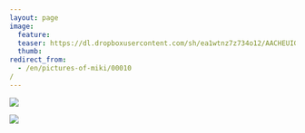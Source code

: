 ```yaml
---
layout: page
image:
  feature:
  teaser: https://dl.dropboxusercontent.com/sh/ea1wtnz7z734o12/AACHEUIGiNAVu8_6CtUaEicGa/mikin-kuvat/2/IMG12097-245px.jpg
  thumb:
redirect_from:
  - /en/pictures-of-miki/00010/
---
```


[![](https://dl.dropboxusercontent.com/sh/ea1wtnz7z734o12/AADdxD7hQcdfzS-5CrmocFVUa/mikin-kuvat/2/IMG12096-800px.jpg)](https://dl.dropboxusercontent.com/sh/ea1wtnz7z734o12/AADwQ-_9Gtrj_zGrkW97rLDXa/mikin-kuvat/2/IMG12096.jpg)

[![](https://dl.dropboxusercontent.com/sh/ea1wtnz7z734o12/AAB1Mrd_a0Xl6xYZxkNo2Trka/mikin-kuvat/2/IMG12097-800px.jpg)](https://dl.dropboxusercontent.com/sh/ea1wtnz7z734o12/AADC1trIuuhAP3csk04-uHm0a/mikin-kuvat/2/IMG12097.jpg)

